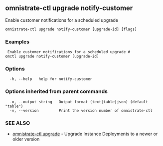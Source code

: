 ## omnistrate-ctl upgrade notify-customer

Enable customer notifications for a scheduled upgrade

```
omnistrate-ctl upgrade notify-customer [upgrade-id] [flags]
```

### Examples

```
 Enable customer notifications for a scheduled upgrade # 
omctl upgrade notify-customer [upgrade-id] 
```

### Options

```
  -h, --help   help for notify-customer
```

### Options inherited from parent commands

```
  -o, --output string   Output format (text|table|json) (default "table")
  -v, --version         Print the version number of omnistrate-ctl
```

### SEE ALSO

* [omnistrate-ctl upgrade](omnistrate-ctl_upgrade.md)	 - Upgrade Instance Deployments to a newer or older version

